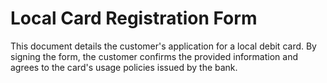 # Local Card Registration Form

This document details the customer's application for a local debit card. By signing the
form, the customer confirms the provided information and agrees to the card's usage
policies issued by the bank.

